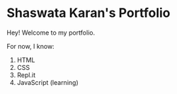 # Shaswata Karan's Portfolio

Hey! Welcome to my portfolio.

For now, I know:
1. HTML
2. CSS
3. Repl.it
4. JavaScript (learning)

